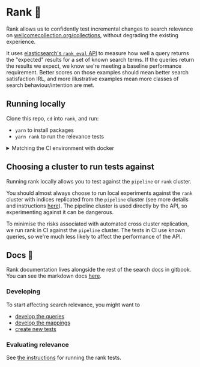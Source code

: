 # Rank 🎯

Rank allows us to confidently test incremental changes to search relevance on [wellcomecollection.org/collections](https://wellcomecollection.org/collections), without degrading the existing experience.

It uses [elasticsearch's `rank_eval` API](https://www.elastic.co/guide/en/elasticsearch/reference/current/search-rank-eval.html) to measure how well a query returns the "expected" results for a set of known search terms. If the queries return the results we expect, we know we're meeting a baseline performance requirement. Better scores on those examples should mean better search satisfaction IRL, and more illustrative examples mean more classes of search behaviour/intention are met.

## Running locally

Clone this repo, `cd` into `rank`, and run:

- `yarn` to install packages
- `yarn rank` to run the relevance tests

<details>
  <summary>Matching the CI environment with docker</summary>

The following command will match the environment used in CI exactly, explicitly using the AWS credentials in your `~/.aws` directory to fetch credentials for the ES cluster.

```sh
docker run -it \
  -v $HOME/.aws:/root/.aws \
  -v $(git rev-parse --show-toplevel):/catalogue-api \
  --workdir /catalogue-api/rank \
  --env AWS_PROFILE=platform-dev \
  public.ecr.aws/docker/library/node:18-slim \
  yarn rank
```

</details>

## Choosing a cluster to run tests against

Running rank locally allows you to test against the `pipeline` or `rank` cluster.

You should almost always choose to run local experiments against the `rank` cluster with indices replicated from the `pipeline` cluster (see more details and instructions [here](../docs/search/rank/cluster.md)). The pipeline cluster is used directly by the API, so experimenting against it can be dangerous.

To minimise the risks associated with automated cross cluster replication, we run rank in CI against the `pipeline` cluster. The tests in CI use known queries, so we're much less likely to affect the performance of the API.

## Docs 📖

Rank documentation lives alongside the rest of the search docs in gitbook. You can see the markdown docs [here](../docs/search/rank/README.md).

### Developing

To start affecting search relevance, you might want to

- [develop the queries](../docs/search/rank/developing.md#queries)
- [develop the mappings](../docs/search/rank/developing.md#mappings)
- [create new tests](../docs/search/rank/developing.md#test-cases)

### Evaluating relevance

See [the instructions](../docs/search/rank/testing.md) for running the rank tests.
